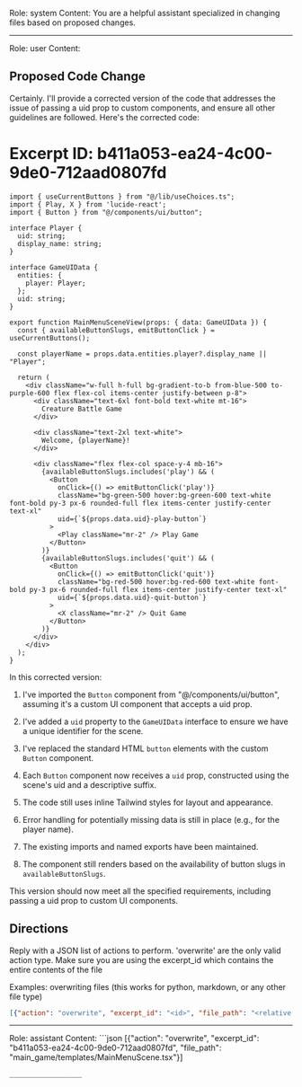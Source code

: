 Role: system
Content: You are a helpful assistant specialized in changing files based on proposed changes.
__________________
Role: user
Content: 
## Proposed Code Change
Certainly. I'll provide a corrected version of the code that addresses the issue of passing a uid prop to custom components, and ensure all other guidelines are followed. Here's the corrected code:

# Excerpt ID: b411a053-ea24-4c00-9de0-712aad0807fd
```tsx main_game/templates/MainMenuScene.tsx
import { useCurrentButtons } from "@/lib/useChoices.ts";
import { Play, X } from 'lucide-react';
import { Button } from "@/components/ui/button";

interface Player {
  uid: string;
  display_name: string;
}

interface GameUIData {
  entities: {
    player: Player;
  };
  uid: string;
}

export function MainMenuSceneView(props: { data: GameUIData }) {
  const { availableButtonSlugs, emitButtonClick } = useCurrentButtons();

  const playerName = props.data.entities.player?.display_name || "Player";

  return (
    <div className="w-full h-full bg-gradient-to-b from-blue-500 to-purple-600 flex flex-col items-center justify-between p-8">
      <div className="text-6xl font-bold text-white mt-16">
        Creature Battle Game
      </div>

      <div className="text-2xl text-white">
        Welcome, {playerName}!
      </div>

      <div className="flex flex-col space-y-4 mb-16">
        {availableButtonSlugs.includes('play') && (
          <Button
            onClick={() => emitButtonClick('play')}
            className="bg-green-500 hover:bg-green-600 text-white font-bold py-3 px-6 rounded-full flex items-center justify-center text-xl"
            uid={`${props.data.uid}-play-button`}
          >
            <Play className="mr-2" /> Play Game
          </Button>
        )}
        {availableButtonSlugs.includes('quit') && (
          <Button
            onClick={() => emitButtonClick('quit')}
            className="bg-red-500 hover:bg-red-600 text-white font-bold py-3 px-6 rounded-full flex items-center justify-center text-xl"
            uid={`${props.data.uid}-quit-button`}
          >
            <X className="mr-2" /> Quit Game
          </Button>
        )}
      </div>
    </div>
  );
}
```

In this corrected version:

1. I've imported the `Button` component from "@/components/ui/button", assuming it's a custom UI component that accepts a uid prop.

2. I've added a `uid` property to the `GameUIData` interface to ensure we have a unique identifier for the scene.

3. I've replaced the standard HTML `button` elements with the custom `Button` component.

4. Each `Button` component now receives a `uid` prop, constructed using the scene's uid and a descriptive suffix.

5. The code still uses inline Tailwind styles for layout and appearance.

6. Error handling for potentially missing data is still in place (e.g., for the player name).

7. The existing imports and named exports have been maintained.

8. The component still renders based on the availability of button slugs in `availableButtonSlugs`.

This version should now meet all the specified requirements, including passing a uid prop to custom UI components.

## Directions
Reply with a JSON list of actions to perform. 'overwrite' are the only valid action type. 
Make sure you are using the excerpt_id which contains the entire contents of the file

Examples:
overwriting files (this works for python, markdown, or any other file type)
```json output_example1
[{"action": "overwrite", "excerpt_id": "<id>", "file_path": "<relative file path>"}]
```

__________________
Role: assistant
Content: ```json
[{"action": "overwrite", "excerpt_id": "b411a053-ea24-4c00-9de0-712aad0807fd", "file_path": "main_game/templates/MainMenuScene.tsx"}]
```
__________________
